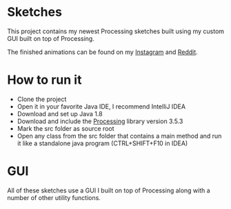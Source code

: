 # Sketches
This project contains my newest Processing sketches built using my custom GUI built on top of Processing.

The finished animations can be found on my [Instagram](https://www.instagram.com/krabcode/) and [Reddit](https://www.reddit.com/user/Simplyfire).

# How to run it
- Clone the project
- Open it in your favorite Java IDE, I recommend IntelliJ IDEA
- Download and set up Java 1.8
- Download and include the [Processing](https://processing.org/download/) library version 3.5.3
- Mark the src folder as source root
- Open any class from the src folder that contains a main method and run it like a standalone java program (CTRL+SHIFT+F10 in IDEA)

# GUI

All of these sketches use a GUI I built on top of Processing along with a number of other utility functions.
